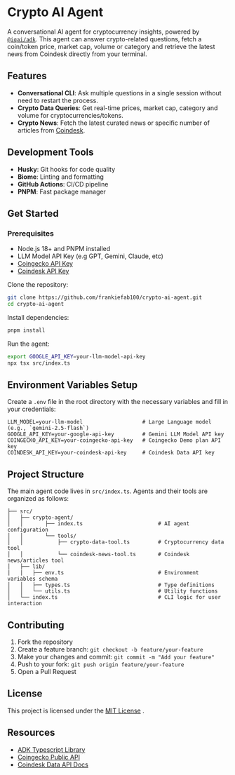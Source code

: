 # Crypto AI Agent

A conversational AI agent for cryptocurrency insights, powered by [`@iqai/adk`](https://github.com/IQAICOM/adk-ts). This agent can answer crypto-related questions, fetch a coin/token price, market cap, volume or category and retrieve the latest news from Coindesk directly from your terminal.

## Features

- **Conversational CLI**: Ask multiple questions in a single session without need to restart the process.
- **Crypto Data Queries**: Get real-time prices, market cap, category and volume for cryptocurrencies/tokens.
- **Crypto News**: Fetch the latest curated news or specific number of articles from [Coindesk](https://coindesk.com).

## Development Tools

- **Husky**: Git hooks for code quality
- **Biome**: Linting and formatting
- **GitHub Actions**: CI/CD pipeline
- **PNPM**: Fast package manager

## Get Started

### Prerequisites

- Node.js 18+ and PNPM installed
- LLM Model API Key (e.g GPT, Gemini, Claude, etc)
- [Coingecko API Key](https://www.coingecko.com/en/developers)
- [Coindesk API Key](https://developers.coindesk.com/documentation/data-api/introduction)

Clone the repository:

```bash
git clone https://github.com/frankiefab100/crypto-ai-agent.git
cd crypto-ai-agent
```

Install dependencies:

```bash
pnpm install
```

Run the agent:

```bash
export GOOGLE_API_KEY=your-llm-model-api-key
npx tsx src/index.ts
```

## Environment Variables Setup

Create a `.env` file in the root directory with the necessary variables and fill in your credentials:

```env
LLM_MODEL=your-llm-model                   # Large Language model (e.g., `gemini-2.5-flash`)
GOOGLE_API_KEY=your-google-api-key         # Gemini LLM Model API key
COINGECKO_API_KEY=your-coingecko-api-key   # Coingecko Demo plan API key
COINDESK_API_KEY=your-coindesk-api-key     # Coindesk Data API key
```

## Project Structure

The main agent code lives in `src/index.ts`. Agents and their tools are organized as follows:

```
├── src/
│   ├── crypto-agent/                           
│   │       ├── index.ts                        # AI agent configuration
│   │       └── tools/
│   │           ├── crypto-data-tool.ts         # Cryptocurrency data tool
│   │           └── coindesk-news-tool.ts       # Coindesk news/articles tool
│   ├── lib/
|   |   ├── env.ts                              # Environment variables schema
│   │   ├── types.ts                            # Type definitions
│   │   └── utils.ts                            # Utility functions
│   └── index.ts                                # CLI logic for user interaction
```

## Contributing

1. Fork the repository
2. Create a feature branch: `git checkout -b feature/your-feature`
3. Make your changes and commit: `git commit -m "Add your feature"`
4. Push to your fork: `git push origin feature/your-feature`
5. Open a Pull Request

## License

This project is licensed under the [MIT License](./LICENSE) .

## Resources

- [ADK Typescript Library](https://adk.iqai.com/)
- [Coingecko Public API](https://docs.coingecko.com/v3.0.1/reference)
- [Coindesk Data API Docs](https://developers.coindesk.com/documentation/data-api/introduction)
